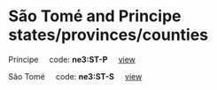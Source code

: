 # São Tomé and Principe states/provinces/counties
Príncipe&nbsp;&nbsp;&nbsp;&nbsp;&nbsp;code: **ne3:ST-P**&nbsp;&nbsp;&nbsp;&nbsp;&nbsp;[view](../../export/geojson/medium/ne3/st/p.geojson)&nbsp;&nbsp;&nbsp;&nbsp;&nbsp;


São Tomé&nbsp;&nbsp;&nbsp;&nbsp;&nbsp;code: **ne3:ST-S**&nbsp;&nbsp;&nbsp;&nbsp;&nbsp;[view](../../export/geojson/medium/ne3/st/s.geojson)&nbsp;&nbsp;&nbsp;&nbsp;&nbsp;

